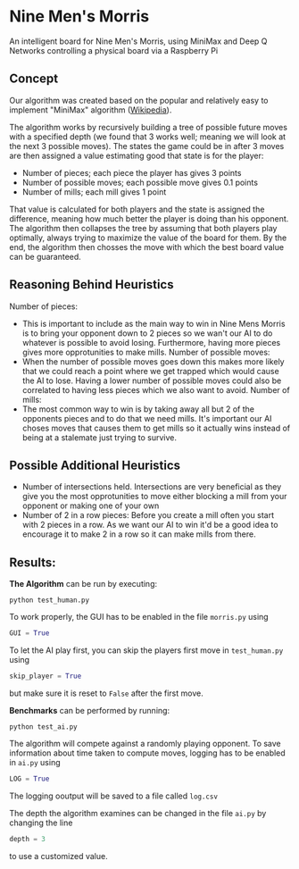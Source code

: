 # Nine Men's Morris

An intelligent board for Nine Men's Morris, using MiniMax and Deep Q Networks controlling a physical board via a Raspberry Pi

## Concept

Our algorithm was created based on the popular and relatively easy to implement "MiniMax" algorithm ([Wikipedia](https://en.wikipedia.org/wiki/Minimax)).

The algorithm works by recursively building a tree of possible future moves with a specified depth (we found that 3 works well; meaning we will look at the next 3 possible moves).
The states the game could be in after 3 moves are then assigned a value estimating good that state is for the player:

- Number of pieces; each piece the player has gives 3 points
- Number of possible moves; each possible move gives 0.1 points
- Number of mills; each mill gives 1 point

That value is calculated for both players and the state is assigned the difference, meaning how much better the player is doing than his opponent.
The algorithm then collapses the tree by assuming that both players play optimally, always trying to maximize the value of the board for them.
By the end, the algorithm then chosses the move with which the best board value can be guaranteed.

## Reasoning Behind Heuristics

Number of pieces:
- This is important to include as the main way to win in Nine Mens Morris is to bring your opponent down to 2 pieces so we wan't our AI to do whatever is possible to avoid losing. Furthermore, having more pieces gives more opprotunities to make mills.
Number of possible moves:
- When the number of possible moves goes down this makes more likely that we could reach a point where we get trapped which would cause the AI to lose. Having a lower number of possible moves could also be correlated to having less pieces which we also want to avoid.
Number of mills:
- The most common way to win is by taking away all but 2 of the opponents pieces and to do that we need mills. It's important our AI choses moves that causes them to get mills so it actually wins instead of being at a stalemate just trying to survive.

## Possible Additional Heuristics
- Number of intersections held. Intersections are very beneficial as they give you the most opprotunities to move either blocking a mill from your opponent or making one of your own
- Number of 2 in a row pieces: Before you create a mill often you start with 2 pieces in a row. As we want our AI to win it'd be a good idea to encourage it to make 2 in a row so it can make mills from there.

## Results:

**The Algorithm** can be run by executing:
``` shell
python test_human.py
```
To work properly, the GUI has to be enabled in the file `morris.py` using
``` python
GUI = True
```
To let the AI play first, you can skip the players first move in `test_human.py` using
``` python
skip_player = True
```
but make sure it is reset to `False` after the first move.

**Benchmarks** can be performed by running:
``` shell
python test_ai.py
```
The algorithm will compete against a randomly playing opponent.
To save information about time taken to compute moves, logging has to be enabled in `ai.py` using
``` python
LOG = True
```
The logging ooutput will be saved to a file called `log.csv`

The depth the algorithm examines can be changed in the file `ai.py` by changing the line
``` python
depth = 3
```
to use a customized value.
